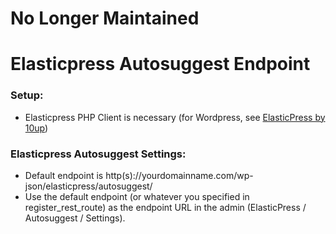 # No Longer Maintained

# Elasticpress Autosuggest Endpoint

### Setup:
- Elasticpress PHP Client is necessary (for Wordpress, see [ElasticPress by 10up](https://github.com/10up/ElasticPress))

### Elasticpress Autosuggest Settings:
- Default endpoint is http(s)://yourdomainname.com/wp-json/elasticpress/autosuggest/ 
- Use the default endpoint (or whatever you specified in register_rest_route) as the endpoint URL in the admin (ElasticPress / Autosuggest / Settings).
